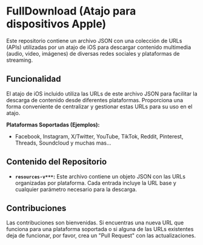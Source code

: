 # FullDownload (Atajo para dispositivos Apple)

Este repositorio contiene un archivo JSON con una colección de URLs (APIs) utilizadas por un atajo de iOS para descargar contenido multimedia (audio, video, imágenes) de diversas redes sociales y plataformas de streaming.

## Funcionalidad

El atajo de iOS incluido utiliza las URLs de este archivo JSON para facilitar la descarga de contenido desde diferentes plataformas.  Proporciona una forma conveniente de centralizar y gestionar estas URLs para su uso en el atajo.

**Plataformas Soportadas (Ejemplos):**

* Facebook, Instagram, X/Twitter, YouTube, TikTok, Reddit, Pinterest, Threads, Soundcloud y muchas mas...

## Contenido del Repositorio

* **`resources-v***`:**  Este archivo contiene un objeto JSON con las URLs organizadas por plataforma.  Cada entrada incluye la URL base y cualquier parámetro necesario para la descarga.


## Contribuciones

Las contribuciones son bienvenidas. Si encuentras una nueva URL que funciona para una plataforma soportada o si alguna de las URLs existentes deja de funcionar, por favor, crea un "Pull Request" con las actualizaciones.
